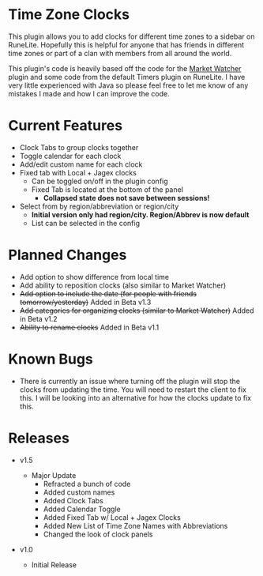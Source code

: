# Time Zone Clocks
This plugin allows you to add clocks for different time zones to a sidebar on RuneLite. Hopefully this is helpful for anyone that has friends in different time zones or part of a clan with members from all around the world.

This plugin's code is heavily based off the code for the [Market Watcher](https://github.com/BobTabrizi/market-watcher) plugin and some code from the default Timers plugin on RuneLite. I have very little experienced with Java so please feel free to let me know of any mistakes I made and how I can improve the code.

# Current Features
* Clock Tabs to group clocks together
* Toggle calendar for each clock
* Add/edit custom name for each clock
* Fixed tab with Local + Jagex clocks
  * Can be toggled on/off in the plugin config
  * Fixed Tab is located at the bottom of the panel
    * **Collapsed state does not save between sessions!**
* Select from by region/abbreviation or region/city
  * **Initial version only had region/city. Region/Abbrev is now default**
  * List can be selected in the config

# Planned Changes
* Add option to show difference from local time
* Add ability to reposition clocks (also similar to Market Watcher)
* ~~Add option to include the date (for people with friends tomorrow/yesterday)~~ Added in Beta v1.3
* ~~Add categories for organizing clocks (similar to Market Watcher)~~ Added in Beta v1.2
* ~~Ability to rename clocks~~ Added in Beta v1.1

# Known Bugs
* There is currently an issue where turning off the plugin will stop the clocks from updating the time. You will need to restart the client to fix this. I will be looking into an alternative for how the clocks update to fix this.

# Releases

* v1.5
  * Major Update
    * Refracted a bunch of code
    * Added custom names
    * Added Clock Tabs
    * Added Calendar Toggle
    * Added Fixed Tab w/ Local + Jagex Clocks
    * Added New List of Time Zone Names with Abbreviations
    * Changed the look of clock panels

* v1.0
  * Initial Release
